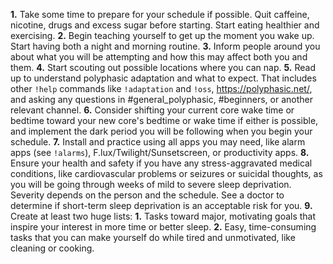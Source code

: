 **1.** Take some time to prepare for your schedule if possible. Quit caffeine, nicotine, drugs and excess sugar before starting. Start eating healthier and exercising. 
**2.** Begin teaching yourself to get up the moment you wake up. Start having both a night and morning routine.
**3.** Inform people around you about what you will be attempting and how this may affect both you and them. 
**4.** Start scouting out possible locations where you can nap.
**5.** Read up to understand polyphasic adaptation and what to expect. That includes other `!help` commands like `!adaptation` and `!oss`, <https://polyphasic.net/>, and asking any questions in #general_polyphasic, #beginners, or another relevant channel.
**6.** Consider shifting your current core wake time or bedtime toward your new core's bedtime or wake time if either is possible, and implement the dark period you will be following when you begin your schedule.
**7.** Install and practice using all apps you may need, like alarm apps (see `!alarms`), F.lux/Twilight/Sunsetscreen, or productivity apps.
**8.** Ensure your health and safety if you have any stress-aggravated medical conditions, like cardiovascular problems or seizures or suicidal thoughts, as you will be going through weeks of mild to severe sleep deprivation. Severity depends on the person and the schedule. See a doctor to determine if short-term sleep deprivation is an acceptable risk for you.
**9.** Create at least two huge lists:
       **1.** Tasks toward major, motivating goals that inspire your interest in more time or better sleep.
       **2.** Easy, time-consuming tasks that you can make yourself do while tired and unmotivated, like cleaning or cooking.
